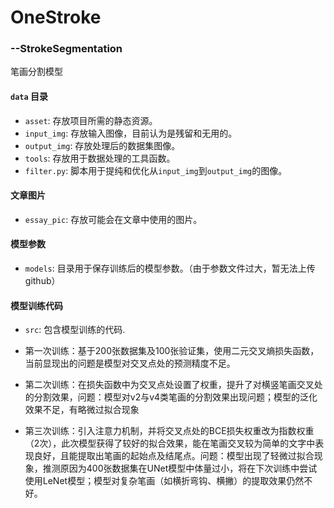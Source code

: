 # OneStroke

### --StrokeSegmentation
笔画分割模型

#### `data` 目录

- `asset`: 存放项目所需的静态资源。
- `input_img`: 存放输入图像，目前认为是残留和无用的。
- `output_img`: 存放处理后的数据集图像。
- `tools`: 存放用于数据处理的工具函数。
- `filter.py`: 脚本用于提纯和优化从`input_img`到`output_img`的图像。

#### 文章图片

- `essay_pic`: 存放可能会在文章中使用的图片。

#### 模型参数

- `models`: 目录用于保存训练后的模型参数。（由于参数文件过大，暂无法上传github）

#### 模型训练代码

- `src`: 包含模型训练的代码.

- 第一次训练：基于200张数据集及100张验证集，使用二元交叉熵损失函数，当前显现出的问题是模型对交叉点处的预测精度不足。

- 第二次训练：在损失函数中为交叉点处设置了权重，提升了对横竖笔画交叉处的分割效果，问题：模型对v2与v4类笔画的分割效果出现问题；模型的泛化效果不足，有略微过拟合现象

- 第三次训练：引入注意力机制，并将交叉点处的BCE损失权重改为指数权重（2次），此次模型获得了较好的拟合效果，能在笔画交叉较为简单的文字中表现良好，且能提取出笔画的起始点及结尾点。问题：模型出现了轻微过拟合现象，推测原因为400张数据集在UNet模型中体量过小，将在下次训练中尝试使用LeNet模型；模型对复杂笔画（如横折弯钩、横撇）的提取效果仍然不好。